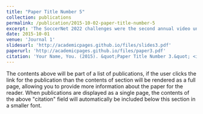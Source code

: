 ```yaml
---
title: "Paper Title Number 5"
collection: publications
permalink: /publication/2015-10-02-paper-title-number-5
excerpt: 'The SoccerNet 2022 challenges were the second annual video understanding challenges organized by the SoccerNet team. In 2022, the challenges were composed of 6 vision-based tasks  action spotting, focusing on retrieving action timestamps in long untrimmed videos,  replay grounding, focusing on retrieving the live moment of an action shown in a replay,  pitch localization, focusing on detecting line and goal part elements,  camera calibration, dedicated to retrieving the intrinsic and extrinsic camera parameters,  player re-identification, focusing on retrieving the same players across multiple views, and  multiple object tracking, focusing on tracking players and the ball through unedited video streams. Compared to last year\'s challenges, tasks  had their evaluation metrics redefined to consider tighter temporal accuracies, and tasks  were novel, including their underlying data and annotations.'
date: 2015-10-01
venue: 'Journal 1'
slidesurl: 'http://academicpages.github.io/files/slides3.pdf'
paperurl: 'http://academicpages.github.io/files/paper3.pdf'
citation: 'Your Name, You. (2015). &quot;Paper Title Number 3.&quot; <i>Journal 1</i>. 1(3).'
---
```


The contents above will be part of a list of publications, if the user clicks the link for the publication than the contents of section will be rendered as a full page, allowing you to provide more information about the paper for the reader. When publications are displayed as a single page, the contents of the above "citation" field will automatically be included below this section in a smaller font.